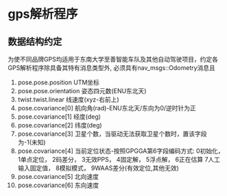 # gps解析程序

## 数据结构约定
为使不同品牌GPS均适用于东南大学至善智能车队及其他自动驾驶项目，约定各GPS解析程序除具备其特有消息类型外, 必须具有nav_msgs::Odometry消息且
1. pose.pose.position      UTM坐标
2. pose.pose.orientation   姿态四元数(ENU东北天)
3. twist.twist.linear      线速度(xyz-右前上)
4. pose.covariance[0]      航向角(rad)-ENU东北天/东向为0/逆时针为正
5. pose.covariance[1]      经度(deg)
6. pose.covariance[2]      纬度(deg)
7. pose.covariance[3]      卫星个数，当驱动无法获取卫星个数时，置该字段为-1(未知)
8. pose.covariance[4]      当前定位状态-按照GPGGA第6字段编码方式:
										0初始化， 1单点定位， 2码差分， 3无效PPS， 4固定解， 5浮点解， 
										6正在估算 7人工输入固定值， 8模拟模式， 9WAAS差分(有效定位,其他无效)
9. pose.covariance[5]      北向速度
10. pose.covariance[6]     东向速度
